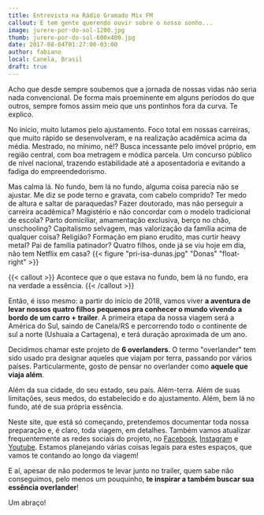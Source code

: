 ```yaml
---
title: Entrevista na Rádio Gramado Mix FM
callout: E tem gente querendo ouvir sobre o nosso sonho...
image: jurere-por-do-sol-1200.jpg
thumb: jurere-por-do-sol-600x400.jpg
date: 2017-08-04T01:27:00-03:00
author: fabiano
local: Canela, Brasil
draft: true
---
```


Acho que desde sempre soubemos que a jornada de nossas vidas não seria nada convencional. De forma mais proeminente em alguns períodos do que outros, sempre fomos assim meio que uns pontinhos fora da curva. Te explico.

No início, muito lutamos pelo ajustamento. Foco total em nossas carreiras, que muito rápido se desenvolveram, e na realização acadêmica acima da média. Mestrado, no mínimo, né!? Busca incessante pelo imóvel próprio, em região central, com boa metragem e módica parcela. Um concurso público de nível nacional, trazendo estabilidade até a aposentadoria e evitando a fadiga do empreendedorismo.

Mas calma lá. No fundo, bem lá no fundo, alguma coisa parecia não se ajustar. Me diz se pode terno e gravata, com cabelo comprido? Ter medo de altura e saltar de paraquedas? Fazer doutorado, mas não perseguir a carreira acadêmica? Magistério e não concordar com o modelo tradicional de escola? Parto domiciliar, amamentação exclusiva, berço no chão, unschooling? Capitalismo selvagem, mas valorização da família acima de qualquer coisa? Religião? Formação em piano erudito, mas curtir heavy metal? Pai de família patinador? Quatro filhos, onde já se viu hoje em dia, não tem Netflix em casa?
{{< figure "pri-isa-dunas.jpg" "Donas" "float-right" >}}

{{< callout >}}
Acontece que o que estava no fundo, bem lá no fundo, era na verdade a essência.
{{< /callout >}}

Então, é isso mesmo: a partir do início de 2018, vamos viver **a aventura de levar nossos quatro filhos pequenos pra conhecer o mundo vivendo a bordo de um carro + trailer**. A primeira etapa da nossa viagem será a América do Sul, saindo de Canela/RS e percorrendo todo o continente de sul a norte (Ushuaia a Cartagena), e terá duração aproximada de um ano.

Decidimos chamar este projeto de **6 overlanders**. O termo "overlander" tem sido usado pra designar aqueles que viajam por terra, passando por vários países. Particularmente, gosto de pensar no overlander como **aquele que viaja além**.  

Além da sua cidade, do seu estado, seu país. Além-terra. Além de suas limitações, seus medos, do estabelecido e do ajustamento. Além, bem lá no fundo, até de sua própria essência.

Neste site, que está só começando, pretendemos documentar toda nossa preparação e, é claro, toda viagem, em detalhes. Também vamos atualizar frequentemente as redes sociais do projeto, no [Facebook](https://www.facebook.com/6overlanders/), [Instagram](https://www.instagram.com/6overlanders/) e [Youtube](https://www.youtube.com/channel/UCdRSH7SUMH1irFrbmo9SbnA?sub_confirmation=1). Estamos planejando várias coisas legais para estes espaços, que vamos te contando ao longo da viagem! 

E aí, apesar de não podermos te levar junto no trailer, quem sabe não conseguimos, pelo menos um pouquinho, **te inspirar a também buscar sua essência overlander**!

Um abraço!
